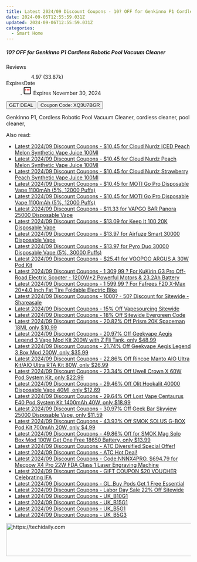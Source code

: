 ```yaml
---
title: Latest 2024/09 Discount Coupons - 10? OFF for Genkinno P1 Cordless Robotic Pool Vacuum Cleaner
date: 2024-09-05T12:55:59.031Z
updated: 2024-09-06T12:55:59.031Z
categories:
  - Smart Home
---
```



<div class="max-w-4xl mx-auto grid grid-cols-1 lg:max-w-5xl lg:gap-x-20 lg:grid-cols-2">
  <div class="relative p-3 col-start-1 row-start-1 flex flex-col-reverse rounded-lg bg-gradient-to-t from-black/75 via-black/0 sm:bg-none sm:row-start-2 sm:p-0 lg:row-start-1">
    <h5 class="mt-1 text-lg font-semibold text-white sm:text-slate-900 md:text-2xl dark:sm:text-white">10? OFF for Genkinno P1 Cordless Robotic Pool Vacuum Cleaner</h5>
  </div>
  
  <div class="col-start-1 col-end-3 row-start-1 grid gap-4 sm:mb-6 sm:grid-cols-4 lg:col-start-2 lg:row-span-6 lg:row-end-6 lg:mb-0 lg:gap-6">
    
  </div>
  <dl class="row-start-2 mt-4 flex items-center text-xs font-medium sm:row-start-3 sm:mt-1 md:mt-2.5 lg:row-start-2">
    <dt class="sr-only">Reviews</dt>
    <dd class="flex items-center text-indigo-600 dark:text-indigo-400">
      <svg width="24" height="24" fill="none" aria-hidden="true" class="mr-1 stroke-current dark:stroke-indigo-500">
        <path d="m12 5 2 5h5l-4 4 2.103 5L12 16l-5.103 3L9 14l-4-4h5l2-5Z" stroke-width="2" stroke-linecap="round" stroke-linejoin="round" />
      </svg>
      <span>4.97 <span class="font-normal text-slate-400">(33.87k)</span></span>
    </dd>
    <dt class="sr-only">ExpiresDate</dt>
    <dd class="flex items-center">
      <svg width="2" height="2" aria-hidden="true" fill="currentColor" class="mx-3 text-slate-300">
        <circle cx="1" cy="1" r="1" />
      </svg>
      <svg width="24" height="24" viewBox="0 0 24 24" fill="none" stroke="currentColor" stroke-width="2">
        <rect x="3" y="3" width="18" height="18" rx="2" fill="#fff" />
        <path d="M6 10L18 10" stroke="red" stroke-width="2" fill="none" />
        <path d="M10 6L10 18" stroke="#fff" stroke-width="2" fill="none" />
      </svg>
      Expires November 30, 2024    </dd>
  </dl>
  <div class="col-start-1 row-start-3 mt-4 self-center sm:col-start-2 sm:row-span-2 sm:row-start-2 sm:mt-0 lg:col-start-1 lg:row-start-3 lg:row-end-4 lg:mt-6">
    <button type="button" onClick="javascript:window.open(decodeURIComponent('https%3A%2F%2Fwww.shareasale.com%2Fu.cfm%3Fd%3D1123317%26m%3D77450%26u%3D4338022'), '_blank');void(0);" class="rounded-lg bg-red-600 px-3 py-2 text-sm font-medium leading-6 text-white">GET DEAL</button>
    <button type="button" onClick="javascript:window.open(decodeURIComponent('https%3A%2F%2Fwww.shareasale.com%2Fu.cfm%3Fd%3D1123317%26m%3D77450%26u%3D4338022'), '_blank');void(0);" class="border-dashed border-2 border-indigo-600 bg-green-100 text-sm leading-6 font-medium py-2 px-3 rounded-lg">Coupon Code: XQ3U7BGR</button>
  </div>
  <p class="col-start-1 mt-4 text-sm leading-6 sm:col-span-2 lg:col-span-1 lg:row-start-4 lg:mt-6 dark:text-slate-400">
     
Genkinno P1, Cordless Robotic Pool Vacuum Cleaner, cordless cleaner, pool cleaner,  </p>
</div>
<span class="atpl-alsoreadstyle">Also read:</span>
<div><ul>
<li><a href="https://coupons.techidaily.com/coupon-1230722-share-59344-sale/"><u>Latest 2024/09 Discount Coupons - $10.45 for Cloud Nurdz ICED Peach Melon Synthetic Vape Juice 100Ml</u></a></li>
<li><a href="https://coupons.techidaily.com/coupon-1230721-share-59344-sale/"><u>Latest 2024/09 Discount Coupons - $10.45 for Cloud Nurdz Peach Melon Synthetic Vape Juice 100Ml</u></a></li>
<li><a href="https://coupons.techidaily.com/coupon-1230720-share-59344-sale/"><u>Latest 2024/09 Discount Coupons - $10.45 for Cloud Nurdz Strawberry Peach Synthetic Vape Juice 100Ml</u></a></li>
<li><a href="https://coupons.techidaily.com/coupon-1230730-share-59344-sale/"><u>Latest 2024/09 Discount Coupons - $10.45 for MOTI Go Pro Disposable Vape 1100mAh (5%, 12000 Puffs)</u></a></li>
<li><a href="https://coupons.techidaily.com/coupon-1230731-share-59344-sale/"><u>Latest 2024/09 Discount Coupons - $10.45 for MOTI Go Pro Disposable Vape 1100mAh (5%, 12000 Puffs)</u></a></li>
<li><a href="https://coupons.techidaily.com/coupon-1230724-share-59344-sale/"><u>Latest 2024/09 Discount Coupons - $11.33 for VAPGO BAR Panora 25000 Disposable Vape</u></a></li>
<li><a href="https://coupons.techidaily.com/coupon-1230733-share-59344-sale/"><u>Latest 2024/09 Discount Coupons - $13.09 for Keep It 100 20K Disposable Vape</u></a></li>
<li><a href="https://coupons.techidaily.com/coupon-1230734-share-59344-sale/"><u>Latest 2024/09 Discount Coupons - $13.97 for Airfuze Smart 30000 Disposable Vape</u></a></li>
<li><a href="https://coupons.techidaily.com/coupon-1230725-share-59344-sale/"><u>Latest 2024/09 Discount Coupons - $13.97 for Pyro Duo 30000 Disposable Vape (5%, 30000 Puffs)</u></a></li>
<li><a href="https://coupons.techidaily.com/coupon-1230732-share-59344-sale/"><u>Latest 2024/09 Discount Coupons - $25.41 for VOOPOO ARGUS A 30W Pod Kit</u></a></li>
<li><a href="https://coupons.techidaily.com/coupon-997395-share-77450-sale/"><u>Latest 2024/09 Discount Coupons - 1 309,99 ? For KuKirin G3 Pro Off-Road Electric Scooter - 1200W*2 Powerful Motors & 23.2Ah Battery</u></a></li>
<li><a href="https://coupons.techidaily.com/coupon-1109160-share-77450-sale/"><u>Latest 2024/09 Discount Coupons - 1 599,99 ? For Fafrees F20 X-Max 20*4.0 Inch Fat Tire Foldable Electric Bike</u></a></li>
<li><a href="https://coupons.techidaily.com/coupon-761159-share-77450-sale/"><u>Latest 2024/09 Discount Coupons - 1000? - 50? Discount for Sitewide - Shareasale</u></a></li>
<li><a href="https://coupons.techidaily.com/coupon-1231110-share-90958-sale/"><u>Latest 2024/09 Discount Coupons - 15% Off Vapesourcing Sitewide</u></a></li>
<li><a href="https://coupons.techidaily.com/coupon-985313-share-80610-sale/"><u>Latest 2024/09 Discount Coupons - 18% Off Sitewide Evergreen Code</u></a></li>
<li><a href="https://coupons.techidaily.com/coupon-1100142-share-90958-sale/"><u>Latest 2024/09 Discount Coupons - 20.82% Off Prism 20K Spaceman 18Ml, only $10.99</u></a></li>
<li><a href="https://coupons.techidaily.com/coupon-1103377-share-90958-sale/"><u>Latest 2024/09 Discount Coupons - 20.97% Off Geekvape Aegis Legend 3 Vape Mod Kit 200W with Z Fli Tank, only $48.99</u></a></li>
<li><a href="https://coupons.techidaily.com/coupon-1103379-share-90958-sale/"><u>Latest 2024/09 Discount Coupons - 21.74% Off Geekvape Aegis Legend 3 Box Mod 200W, only $35.99</u></a></li>
<li><a href="https://coupons.techidaily.com/coupon-1099938-share-90958-sale/"><u>Latest 2024/09 Discount Coupons - 22.86% Off Rincoe Manto AIO Ultra Kit/AIO Ultra RTA Kit 80W, only $26.99</u></a></li>
<li><a href="https://coupons.techidaily.com/coupon-1087243-share-90958-sale/"><u>Latest 2024/09 Discount Coupons - 23.34% Off Uwell Crown X 60W Pod System Kit, only $22.99</u></a></li>
<li><a href="https://coupons.techidaily.com/coupon-1122402-share-90958-sale/"><u>Latest 2024/09 Discount Coupons - 29.46% Off Olit Hookalit 40000 Disposable Vape 40Ml, only $12.69</u></a></li>
<li><a href="https://coupons.techidaily.com/coupon-1120247-share-90958-sale/"><u>Latest 2024/09 Discount Coupons - 29.64% Off Lost Vape Centaurus E40 Pod System Kit 1400mAh 40W, only $18.99</u></a></li>
<li><a href="https://coupons.techidaily.com/coupon-1114871-share-90958-sale/"><u>Latest 2024/09 Discount Coupons - 30.97% Off Geek Bar Skyview 25000 Disposable Vape, only $11.59</u></a></li>
<li><a href="https://coupons.techidaily.com/coupon-1016304-share-90958-sale/"><u>Latest 2024/09 Discount Coupons - 43.93% Off SMOK SOLUS G-BOX Pod Kit 700mAh 20W, only $4.99</u></a></li>
<li><a href="https://coupons.techidaily.com/coupon-1028462-share-90958-sale/"><u>Latest 2024/09 Discount Coupons - 49.86% Off for SMOK Mag Solo Box Mod 100W Get One Free 18650 Battery, only $13.99</u></a></li>
<li><a href="https://coupons.techidaily.com/coupon-1231190-share-96806-sale/"><u>Latest 2024/09 Discount Coupons - ATC Diversified Special Offer!</u></a></li>
<li><a href="https://coupons.techidaily.com/coupon-1231188-share-96806-sale/"><u>Latest 2024/09 Discount Coupons - ATC Hot Deal!</u></a></li>
<li><a href="https://coupons.techidaily.com/coupon-1231123-share-38812-sale/"><u>Latest 2024/09 Discount Coupons - Code:NNNX4PRO, $694.79 for Mecpow X4 Pro 22W FDA Class 1 Laser Engraving Machine</u></a></li>
<li><a href="https://coupons.techidaily.com/coupon-1229298-share-153311-sale/"><u>Latest 2024/09 Discount Coupons - GIFT COUPON $20 VOUCHER Celebrating IFA</u></a></li>
<li><a href="https://coupons.techidaily.com/coupon-1227862-share-92020-sale/"><u>Latest 2024/09 Discount Coupons - GL_Buy Pods Get 1 Free Essential</u></a></li>
<li><a href="https://coupons.techidaily.com/coupon-1231117-share-59344-sale/"><u>Latest 2024/09 Discount Coupons - Labor Day Sale 22% Off Sitewide</u></a></li>
<li><a href="https://coupons.techidaily.com/coupon-1231106-share-92020-sale/"><u>Latest 2024/09 Discount Coupons - UK_B10G1</u></a></li>
<li><a href="https://coupons.techidaily.com/coupon-1231107-share-92020-sale/"><u>Latest 2024/09 Discount Coupons - UK_B15G1</u></a></li>
<li><a href="https://coupons.techidaily.com/coupon-1231078-share-92020-sale/"><u>Latest 2024/09 Discount Coupons - UK_B5G1</u></a></li>
<li><a href="https://coupons.techidaily.com/coupon-1231108-share-92020-sale/"><u>Latest 2024/09 Discount Coupons - UK_B5G3</u></a></li>
</ul></div>

<ins class="adsbygoogle"
      style="display:block"
      data-ad-client="ca-pub-7571918770474297"
      data-ad-slot="8358498916"
      data-ad-format="auto"
      data-full-width-responsive="true"></ins>
<!-- affiliate ads begin -->
<a href="https://unicoeye.pxf.io/c/5597632/2134228/18498" target="_top" id="2134228">
  <img src="//a.impactradius-go.com/display-ad/18498-2134228" border="0" alt="https://techidaily.com" width="728" height="90"/>
</a>
<img height="0" width="0" src="https://unicoeye.pxf.io/i/5597632/2134228/18498" style="position:absolute;visibility:hidden;" border="0" />
<!-- affiliate ads end -->